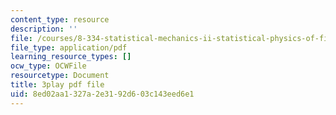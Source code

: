 ```yaml
---
content_type: resource
description: ''
file: /courses/8-334-statistical-mechanics-ii-statistical-physics-of-fields-spring-2014/8ed02aa1327a2e3192d603c143eed6e1_1581262.pdf
file_type: application/pdf
learning_resource_types: []
ocw_type: OCWFile
resourcetype: Document
title: 3play pdf file
uid: 8ed02aa1-327a-2e31-92d6-03c143eed6e1
---
```

